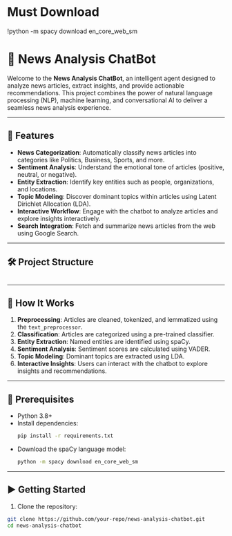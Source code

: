# Must Download
!python -m spacy download en_core_web_sm

# 📰 News Analysis ChatBot

Welcome to the **News Analysis ChatBot**, an intelligent agent designed to analyze news articles, extract insights, and provide actionable recommendations. This project combines the power of natural language processing (NLP), machine learning, and conversational AI to deliver a seamless news analysis experience.

---

## 🚀 Features

- **News Categorization**: Automatically classify news articles into categories like Politics, Business, Sports, and more.
- **Sentiment Analysis**: Understand the emotional tone of articles (positive, neutral, or negative).
- **Entity Extraction**: Identify key entities such as people, organizations, and locations.
- **Topic Modeling**: Discover dominant topics within articles using Latent Dirichlet Allocation (LDA).
- **Interactive Workflow**: Engage with the chatbot to analyze articles and explore insights interactively.
- **Search Integration**: Fetch and summarize news articles from the web using Google Search.

---

## 🛠️ Project Structure

```

```



---

## 🧠 How It Works

1. **Preprocessing**: Articles are cleaned, tokenized, and lemmatized using the `text_preprocessor`.
2. **Classification**: Articles are categorized using a pre-trained classifier.
3. **Entity Extraction**: Named entities are identified using spaCy.
4. **Sentiment Analysis**: Sentiment scores are calculated using VADER.
5. **Topic Modeling**: Dominant topics are extracted using LDA.
6. **Interactive Insights**: Users can interact with the chatbot to explore insights and recommendations.

---

## 🛑 Prerequisites

- Python 3.8+
- Install dependencies:
  ```bash
  pip install -r requirements.txt

- Download the spaCy language model:
  ```bash
  python -m spacy download en_core_web_sm

---

## ▶️ Getting Started

1. Clone the repository:
  ```bash
  git clone https://github.com/your-repo/news-analysis-chatbot.git
  cd news-analysis-chatbot


